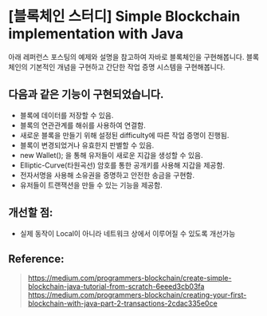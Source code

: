 [블록체인 스터디] Simple Blockchain implementation with Java 
==========================================================
아래 레퍼런스 포스팅의 예제와 설명을 참고하여 자바로 블록체인을 구현해봅니다. 
블록체인의 기본적인 개념을 구현하고 간단한 작업 증명 시스템을 구현해봅니다.


다음과 같은 기능이 구현되었습니다.
----------------------------------------------------
 - 블록에 데이터를 저장할 수 있음.
 - 블록의 연관관계를 해쉬를 사용하여 연결함. 
 - 새로운 블록을 만들기 위해 설정된 difficulty에 따른 작업 증명이 진행됨. 
 - 블록이 변경되었거나 유효한지 판별할 수 있음.
 - new Wallet(); 을 통해 유저들이 새로운 지갑을 생성할 수 있음.
 - Elliptic-Curve(타원곡선) 암호를 통한 공개키를 사용해 지갑을 제공함. 
 - 전자서명을 사용해 소유권을 증명하고 안전한 송금을 구현함. 
 - 유저들이 트랜잭션을 만들 수 있는 기능을 제공함. 

개선할 점:
-----------------------------------------------
- 실제 동작이 Local이 아니라 네트워크 상에서 이루어질 수 있도록 개선가능 

Reference:
-----------------------------------------
> https://medium.com/programmers-blockchain/create-simple-blockchain-java-tutorial-from-scratch-6eeed3cb03fa
> https://medium.com/programmers-blockchain/creating-your-first-blockchain-with-java-part-2-transactions-2cdac335e0ce


